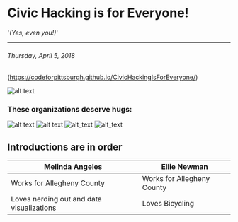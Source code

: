 
<!-- .slide: data-state="normal" id="Title" data-menu-title="Title" -->

# Civic Hacking is for Everyone!
'*(Yes, even you!)*'
***
###### Thursday, April 5, 2018

(https://codeforpittsburgh.github.io/CivicHackingIsForEveryone/)

![alt text][qr]

[qr]: https://melynnduh.github.io/CivicHackingIsForEveryone/images/QR.png "link to the presentation"


<!-- .slide: data-state="normal" id="Logistics & Credits" data-menu-title="Before we begin..."-->

### These organizations deserve hugs:
![alt text][c&s]
![alt text][microsoft]
![alt_text][wprdc]
![alt_text][choolah]

[c&s]: https://pbs.twimg.com/profile_images/882713744236740608/HYUZoB7p_400x400.jpg "the best venue ever!"
[microsoft]: https://c.s-microsoft.com/en-us/CMSImages/ImgTwo.jpg?version=2432BB03-C90E-EF03-A2BB-BFA093E1A899 "wonderful sponsor"
[wprdc]: https://pbs.twimg.com/profile_images/835155751631007745/ZkzDdJkY_400x400.jpg "awesome tech advocate"
[choolah]: https://media.glassdoor.com/sql/1450911/choolaah-indian-bbq-squarelogo-1484344494578.png "responsible for 'mmm's'"


<!-- .slide: data-state="normal" id="Introductions" data-menu-title="Introductions" -->
## Introductions are in order

| **Melinda Angeles** | **Ellie Newman** |
|---|---|
| Works for Allegheny County | Works for Allegheny County |
| Loves nerding out and data visualizations | Loves Bicycling |
